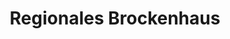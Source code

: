 ---
title: "Regionales Brockenhaus"
url: /schoeftland/regionales-brockenhaus/
shop: Gebrauchtwaren
---